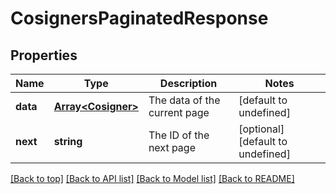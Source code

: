 # CosignersPaginatedResponse

## Properties

|Name | Type | Description | Notes|
|------------ | ------------- | ------------- | -------------|
|**data** | [**Array&lt;Cosigner&gt;**](Cosigner.md) | The data of the current page | [default to undefined]|
|**next** | **string** | The ID of the next page | [optional] [default to undefined]|




[[Back to top]](#) [[Back to API list]](../../README.md#documentation-for-api-endpoints) [[Back to Model list]](../../README.md#documentation-for-models) [[Back to README]](../../README.md)

